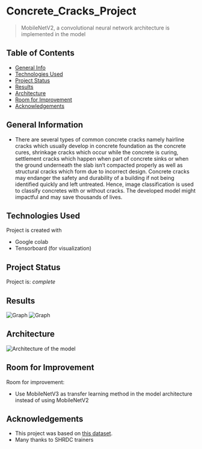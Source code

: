 # Concrete_Cracks_Project
> MobileNetV2, a convolutional neural network architecture is implemented in the model

## Table of Contents
* [General Info](#general-information)
* [Technologies Used](#technologies-used)
* [Project Status](#project-status)
* [Results](#results)
* [Architecture](#architecture)
* [Room for Improvement](#room-for-improvement)
* [Acknowledgements](#acknowledgements)


## General Information
- There are several types of common concrete cracks namely hairline cracks which usually develop in concrete foundation as the concrete cures, shrinkage cracks which occur while the concrete is curing, settlement cracks which happen when part of concrete sinks or when the ground underneath the slab isn’t compacted properly as well as structural cracks which form due to incorrect design. Concrete cracks may endanger the safety and durability of a building if not being 
identified quickly and left untreated. Hence, image classification is used to classify concretes with or without cracks. The developed model might impactful and may save thousands of lives. 


## Technologies Used
Project is created with 
- Google colab
- Tensorboard (for visualization)

## Project Status
Project is: _complete_ 

## Results
![Graph]([https://github.com/Nurnazhifa/COVID-19-Malaysia-Cases/blob/main/graph.png](https://github.com/Nurnazhifa/Concrete_Cracks_Project/blob/main/epoch_accuracy.png))
![Graph]([https://github.com/Nurnazhifa/COVID-19-Malaysia-Cases/blob/main/graph.png](https://github.com/Nurnazhifa/Concrete_Cracks_Project/blob/main/epoch_accuracy.png))

## Architecture
![Architecture of the model](https://github.com/Nurnazhifa/Concrete_Cracks_Project/blob/main/model.h5)

## Room for Improvement

Room for improvement:
- Use MobileNetV3 as transfer learning method in the model architecture instead of using MobileNetV2


## Acknowledgements
- This project was based on [this dataset](https://data.mendeley.com/datasets/5y9wdsg2zt/2).
- Many thanks to SHRDC trainers
